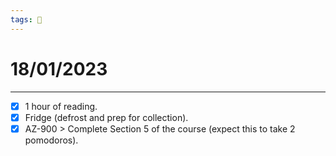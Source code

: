 ```yaml
---
tags: 📆
---
```


# 18/01/2023
---

- [x] 1 hour of reading.
- [x] Fridge (defrost and prep for collection).
- [x] AZ-900 > Complete Section 5 of the course (expect this to take 2 pomodoros).
